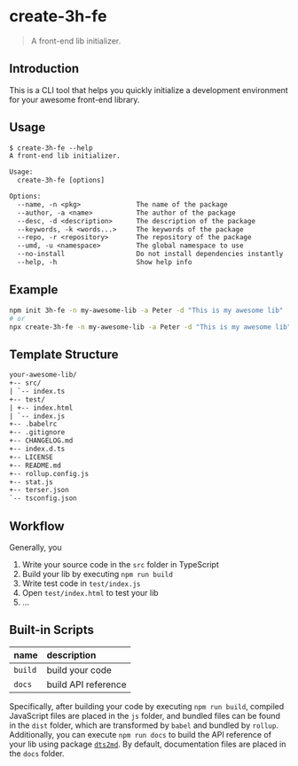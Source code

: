 # create-3h-fe

> A front-end lib initializer.

## Introduction

This is a CLI tool that helps you quickly initialize a development environment for your awesome front-end library.

## Usage

```txt
$ create-3h-fe --help
A front-end lib initializer.

Usage:
  create-3h-fe [options]

Options:
  --name, -n <pkg>              The name of the package
  --author, -a <name>           The author of the package
  --desc, -d <description>      The description of the package
  --keywords, -k <words...>     The keywords of the package
  --repo, -r <repository>       The repository of the package
  --umd, -u <namespace>         The global namespace to use
  --no-install                  Do not install dependencies instantly
  --help, -h                    Show help info

```

## Example

```bash
npm init 3h-fe -n my-awesome-lib -a Peter -d "This is my awesome lib"
# or
npx create-3h-fe -n my-awesome-lib -a Peter -d "This is my awesome lib"
```

## Template Structure

```txt
your-awesome-lib/
+-- src/
| `-- index.ts
+-- test/
| +-- index.html
| `-- index.js
+-- .babelrc
+-- .gitignore
+-- CHANGELOG.md
+-- index.d.ts
+-- LICENSE
+-- README.md
+-- rollup.config.js
+-- stat.js
+-- terser.json
`-- tsconfig.json
```

## Workflow

Generally, you

1. Write your source code in the `src` folder in TypeScript
2. Build your lib by executing `npm run build`
3. Write test code in `test/index.js`
4. Open `test/index.html` to test your lib
5. ...

## Built-in Scripts

| name    | description         |
|:--------|:--------------------|
| `build` | build your code     |
| `docs`  | build API reference |

Specifically, after building your code by executing `npm run build`, compiled JavaScript files are placed in the `js` folder, and bundled files can be found in the `dist` folder, which are transformed by `babel` and bundled by `rollup`. Additionally, you can execute `npm run docs` to build the API reference of your lib using package [`dts2md`](https://www.npmjs.com/package/dts2md). By default, documentation files are placed in the `docs` folder.
